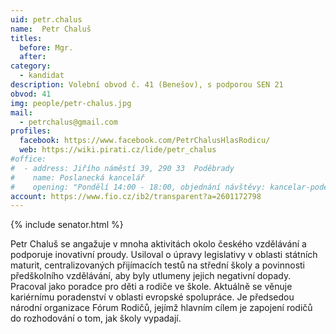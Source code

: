```yaml
---
uid: petr.chalus
name:  Petr Chaluš
titles:
  before: Mgr.
  after:
category:
  - kandidat
description: Volební obvod č. 41 (Benešov), s podporou SEN 21
obvod: 41
img: people/petr-chalus.jpg
mail:
  - petrchalus@gmail.com 
profiles:
  facebook: https://www.facebook.com/PetrChalusHlasRodicu/ 
  web: https://wiki.pirati.cz/lide/petr_chalus 
#office:
#  - address: Jiřího náměstí 39, 290 33  Poděbrady
#    name: Poslanecká kancelář
#    opening: "Pondělí 14:00 - 18:00, objednání návštěvy: kancelar-podebrady@pirati.cz nebo 778 111 462. Dne 18. 6. je z pracovních důvodů kancelář mimo provoz."
account: https://www.fio.cz/ib2/transparent?a=2601172798 
---
```


{% include senator.html %} 

Petr Chaluš se angažuje v mnoha aktivitách okolo českého vzdělávání a podporuje inovativní proudy. Usiloval o úpravy legislativy v oblasti státních maturit, centralizovaných přijímacích testů na střední školy a povinnosti předškolního vzdělávání, aby byly utlumeny jejich negativní dopady.  Pracoval jako poradce pro děti a rodiče ve škole. Aktuálně se věnuje kariérnímu poradenství v oblasti evropské spolupráce. Je předsedou národní organizace Fórum Rodičů, jejímž hlavním cílem je zapojení rodičů do rozhodování o tom, jak školy vypadají.



